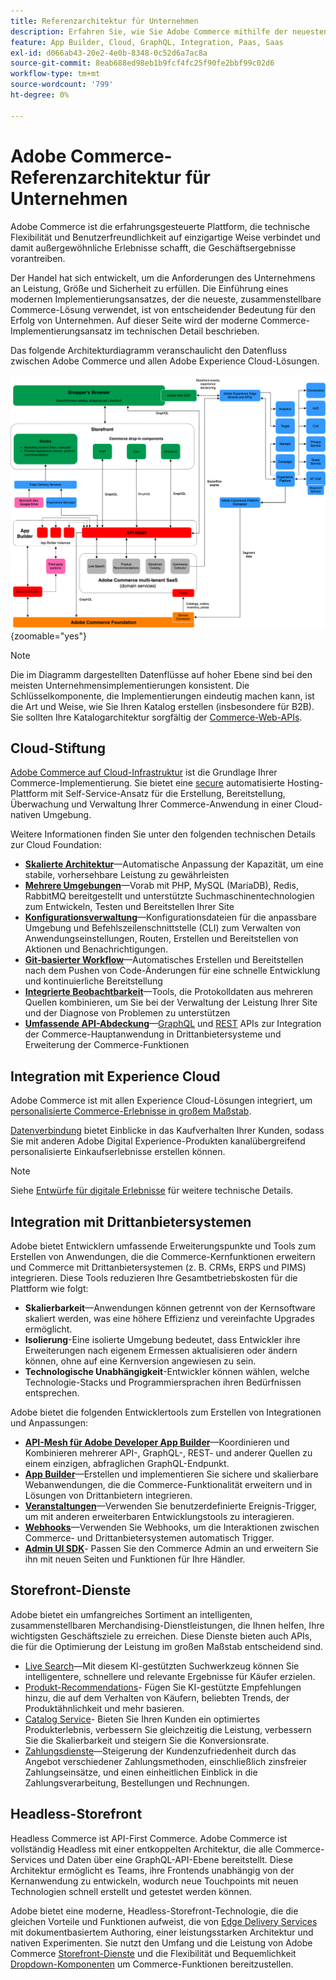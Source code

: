 ```yaml
---
title: Referenzarchitektur für Unternehmen
description: Erfahren Sie, wie Sie Adobe Commerce mithilfe der neuesten, zusammenstellbaren Commerce-Technologie von Adobe implementieren.
feature: App Builder, Cloud, GraphQL, Integration, Paas, Saas
exl-id: d066ab43-20e2-4e0b-8348-0c52d6a7ac8a
source-git-commit: 8eab688ed98eb1b9fcf4fc25f90fe2bbf99c02d6
workflow-type: tm+mt
source-wordcount: '799'
ht-degree: 0%

---
```


# Adobe Commerce-Referenzarchitektur für Unternehmen

Adobe Commerce ist die erfahrungsgesteuerte Plattform, die technische Flexibilität und Benutzerfreundlichkeit auf einzigartige Weise verbindet und damit außergewöhnliche Erlebnisse schafft, die Geschäftsergebnisse vorantreiben.

Der Handel hat sich entwickelt, um die Anforderungen des Unternehmens an Leistung, Größe und Sicherheit zu erfüllen. Die Einführung eines modernen Implementierungsansatzes, der die neueste, zusammenstellbare Commerce-Lösung verwendet, ist von entscheidender Bedeutung für den Erfolg von Unternehmen. Auf dieser Seite wird der moderne Commerce-Implementierungsansatz im technischen Detail beschrieben.

Das folgende Architekturdiagramm veranschaulicht den Datenfluss zwischen Adobe Commerce und allen Adobe Experience Cloud-Lösungen.

![Architektonisches Diagramm, das zeigt, wie Adobe Commerce eine Verbindung zu Experience Cloud-Lösungen herstellt](../../assets/playbooks/commerce-architecture-v2.svg){zoomable=&quot;yes&quot;}

>[!NOTE]
>
>Die im Diagramm dargestellten Datenflüsse auf hoher Ebene sind bei den meisten Unternehmensimplementierungen konsistent. Die Schlüsselkomponente, die Implementierungen eindeutig machen kann, ist die Art und Weise, wie Sie Ihren Katalog erstellen (insbesondere für B2B). Sie sollten Ihre Katalogarchitektur sorgfältig der [Commerce-Web-APIs](https://developer.adobe.com/commerce/webapi/get-started/).

## Cloud-Stiftung

[Adobe Commerce auf Cloud-Infrastruktur](https://experienceleague.adobe.com/en/docs/commerce-cloud-service/user-guide/overview) ist die Grundlage Ihrer Commerce-Implementierung. Sie bietet eine [secure](../../security-and-compliance/shared-responsibility.md) automatisierte Hosting-Plattform mit Self-Service-Ansatz für die Erstellung, Bereitstellung, Überwachung und Verwaltung Ihrer Commerce-Anwendung in einer Cloud-nativen Umgebung.

Weitere Informationen finden Sie unter den folgenden technischen Details zur Cloud Foundation:

- [**Skalierte Architektur**](https://experienceleague.adobe.com/en/docs/commerce-cloud-service/user-guide/architecture/scaled-architecture)—Automatische Anpassung der Kapazität, um eine stabile, vorhersehbare Leistung zu gewährleisten
- [**Mehrere Umgebungen**](https://experienceleague.adobe.com/en/docs/commerce-cloud-service/user-guide/architecture/pro-architecture)—Vorab mit PHP, MySQL (MariaDB), Redis, RabbitMQ bereitgestellt und unterstützte Suchmaschinentechnologien zum Entwickeln, Testen und Bereitstellen Ihrer Site
- [**Konfigurationsverwaltung**](https://experienceleague.adobe.com/en/docs/commerce-cloud-service/user-guide/configure/overview)—Konfigurationsdateien für die anpassbare Umgebung und Befehlszeilenschnittstelle (CLI) zum Verwalten von Anwendungseinstellungen, Routen, Erstellen und Bereitstellen von Aktionen und Benachrichtigungen.
- [**Git-basierter Workflow**](https://experienceleague.adobe.com/en/docs/commerce-cloud-service/user-guide/architecture/pro-develop-deploy-workflow)—Automatisches Erstellen und Bereitstellen nach dem Pushen von Code-Änderungen für eine schnelle Entwicklung und kontinuierliche Bereitstellung
- [**Integrierte Beobachtbarkeit**](https://experienceleague.adobe.com/en/docs/commerce-cloud-service/user-guide/monitor/performance)—Tools, die Protokolldaten aus mehreren Quellen kombinieren, um Sie bei der Verwaltung der Leistung Ihrer Site und der Diagnose von Problemen zu unterstützen
- [**Umfassende API-Abdeckung**](https://developer.adobe.com/commerce/webapi/get-started/)—[GraphQL](https://developer.adobe.com/commerce/webapi/graphql/) und [REST](https://developer.adobe.com/commerce/webapi/rest) APIs zur Integration der Commerce-Hauptanwendung in Drittanbietersysteme und Erweiterung der Commerce-Funktionen

## Integration mit Experience Cloud

Adobe Commerce ist mit allen Experience Cloud-Lösungen integriert, um [personalisierte Commerce-Erlebnisse in großem Maßstab](https://experienceleague.adobe.com/en/docs/commerce-admin/customers/customers-menu/personalize-scale#customers-menu).

[Datenverbindung](https://experienceleague.adobe.com/en/docs/commerce-merchant-services/data-connection/overview) bietet Einblicke in das Kaufverhalten Ihrer Kunden, sodass Sie mit anderen Adobe Digital Experience-Produkten kanalübergreifend personalisierte Einkaufserlebnisse erstellen können.

>[!NOTE]
>
>Siehe [Entwürfe für digitale Erlebnisse](https://experienceleague.adobe.com/en/docs/blueprints-learn/architecture/overview) für weitere technische Details.


## Integration mit Drittanbietersystemen

Adobe bietet Entwicklern umfassende Erweiterungspunkte und Tools zum Erstellen von Anwendungen, die die Commerce-Kernfunktionen erweitern und Commerce mit Drittanbietersystemen (z. B. CRMs, ERPS und PIMS) integrieren. Diese Tools reduzieren Ihre Gesamtbetriebskosten für die Plattform wie folgt:

- **Skalierbarkeit**—Anwendungen können getrennt von der Kernsoftware skaliert werden, was eine höhere Effizienz und vereinfachte Upgrades ermöglicht.
- **Isolierung**-Eine isolierte Umgebung bedeutet, dass Entwickler ihre Erweiterungen nach eigenem Ermessen aktualisieren oder ändern können, ohne auf eine Kernversion angewiesen zu sein.
- **Technologische Unabhängigkeit**-Entwickler können wählen, welche Technologie-Stacks und Programmiersprachen ihren Bedürfnissen entsprechen.

Adobe bietet die folgenden Entwicklertools zum Erstellen von Integrationen und Anpassungen:

- [**API-Mesh für Adobe Developer App Builder**](https://developer.adobe.com/graphql-mesh-gateway/)—Koordinieren und Kombinieren mehrerer API-, GraphQL-, REST- und anderer Quellen zu einem einzigen, abfraglichen GraphQL-Endpunkt.
- [**App Builder**](https://developer.adobe.com/app-builder/docs/overview/)—Erstellen und implementieren Sie sichere und skalierbare Webanwendungen, die die Commerce-Funktionalität erweitern und in Lösungen von Drittanbietern integrieren.
- [**Veranstaltungen**](https://developer.adobe.com/commerce/extensibility/events/)—Verwenden Sie benutzerdefinierte Ereignis-Trigger, um mit anderen erweiterbaren Entwicklungstools zu interagieren.
- [**Webhooks**](https://developer.adobe.com/commerce/extensibility/webhooks/)—Verwenden Sie Webhooks, um die Interaktionen zwischen Commerce- und Drittanbietersystemen automatisch Trigger.
- [**Admin UI SDK**](https://developer.adobe.com/commerce/extensibility/admin-ui-sdk/)- Passen Sie den Commerce Admin an und erweitern Sie ihn mit neuen Seiten und Funktionen für Ihre Händler.

## Storefront-Dienste

Adobe bietet ein umfangreiches Sortiment an intelligenten, zusammenstellbaren Merchandising-Dienstleistungen, die Ihnen helfen, Ihre wichtigsten Geschäftsziele zu erreichen. Diese Dienste bieten auch APIs, die für die Optimierung der Leistung im großen Maßstab entscheidend sind.

- [Live Search](https://experienceleague.adobe.com/en/docs/commerce-merchant-services/live-search/overview)—Mit diesem KI-gestützten Suchwerkzeug können Sie intelligentere, schnellere und relevante Ergebnisse für Käufer erzielen.
- [Produkt-Recommendations](https://experienceleague.adobe.com/en/docs/commerce-merchant-services/product-recommendations/overview)- Fügen Sie KI-gestützte Empfehlungen hinzu, die auf dem Verhalten von Käufern, beliebten Trends, der Produktähnlichkeit und mehr basieren.
- [Catalog Service](https://experienceleague.adobe.com/en/docs/commerce-merchant-services/catalog-service/guide-overview)- Bieten Sie Ihren Kunden ein optimiertes Produkterlebnis, verbessern Sie gleichzeitig die Leistung, verbessern Sie die Skalierbarkeit und steigern Sie die Konversionsrate.
- [Zahlungsdienste](https://experienceleague.adobe.com/en/docs/commerce-merchant-services/payment-services/guide-overview)—Steigerung der Kundenzufriedenheit durch das Angebot verschiedener Zahlungsmethoden, einschließlich zinsfreier Zahlungseinsätze, und einen einheitlichen Einblick in die Zahlungsverarbeitung, Bestellungen und Rechnungen.

## Headless-Storefront

Headless Commerce ist API-First Commerce. Adobe Commerce ist vollständig Headless mit einer entkoppelten Architektur, die alle Commerce-Services und Daten über eine GraphQL-API-Ebene bereitstellt. Diese Architektur ermöglicht es Teams, ihre Frontends unabhängig von der Kernanwendung zu entwickeln, wodurch neue Touchpoints mit neuen Technologien schnell erstellt und getestet werden können.

Adobe bietet eine moderne, Headless-Storefront-Technologie, die die gleichen Vorteile und Funktionen aufweist, die von [Edge Delivery Services](https://www.aem.live/home) mit dokumentbasiertem Authoring, einer leistungsstarken Architektur und nativen Experimenten. Sie nutzt den Umfang und die Leistung von Adobe Commerce [Storefront-Dienste](#storefront-services) und die Flexibilität und Bequemlichkeit [Dropdown-Komponenten](https://experienceleague.adobe.com/developer/commerce/storefront/) um Commerce-Funktionen bereitzustellen.

